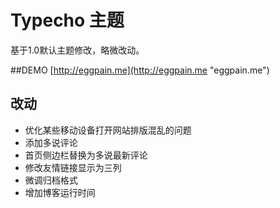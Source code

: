 # Typecho 主题 #

基于1.0默认主题修改，略微改动。

##DEMO
[http://eggpain.me](http://eggpain.me "eggpain.me")
## 改动 ##
- 优化某些移动设备打开网站排版混乱的问题
- 添加多说评论
- 首页侧边栏替换为多说最新评论
- 修改友情链接显示为三列
- 微调归档格式
- 增加博客运行时间